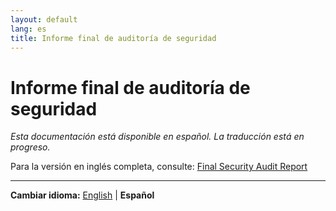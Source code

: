 ```yaml
---
layout: default
lang: es
title: Informe final de auditoría de seguridad
---
```


# Informe final de auditoría de seguridad

*Esta documentación está disponible en español. La traducción está en progreso.*

Para la versión en inglés completa, consulte: [Final Security Audit Report](final-security-audit-report.md)

---

**Cambiar idioma:** [English](final-security-audit-report.md) | **Español**
